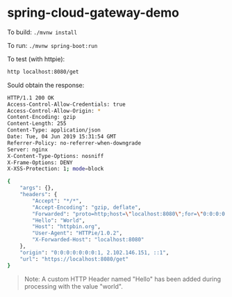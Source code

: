 # spring-cloud-gateway-demo

To build: `./mvnw install`

To run: `./mvnw spring-boot:run`

To test (with httpie):

````bash
http localhost:8080/get
````

Sould obtain the response: 

````bash
HTTP/1.1 200 OK
Access-Control-Allow-Credentials: true
Access-Control-Allow-Origin: *
Content-Encoding: gzip
Content-Length: 255
Content-Type: application/json
Date: Tue, 04 Jun 2019 15:31:54 GMT
Referrer-Policy: no-referrer-when-downgrade
Server: nginx
X-Content-Type-Options: nosniff
X-Frame-Options: DENY
X-XSS-Protection: 1; mode=block

{
    "args": {},
    "headers": {
        "Accept": "*/*",
        "Accept-Encoding": "gzip, deflate",
        "Forwarded": "proto=http;host=\"localhost:8080\";for=\"0:0:0:0:0:0:0:1:59216\"",
        "Hello": "World",
        "Host": "httpbin.org",
        "User-Agent": "HTTPie/1.0.2",
        "X-Forwarded-Host": "localhost:8080"
    },
    "origin": "0:0:0:0:0:0:0:1, 2.102.146.151, ::1",
    "url": "https://localhost:8080/get"
}
````

> Note: A custom HTTP Header named "Hello" has been added during processing with the value "world".
